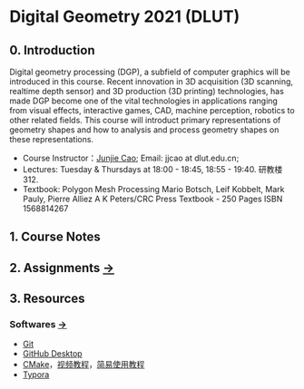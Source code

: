 # Digital Geometry 2021 (DLUT)
## 0. Introduction

Digital geometry processing (DGP), a subfield of computer graphics will be introduced in this course. Recent innovation in 3D acquisition (3D scanning, realtime depth sensor) and 3D production (3D printing) technologies, has made DGP become one of the vital technologies in applications ranging from visual effects, interactive games, CAD, machine perception, robotics to other related fields. This course will introduct primary representations of geometry shapes and how to  analysis and process geometry shapes on these representations. 

- Course Instructor：[Junjie Cao](http://jjcao.github.io/); Email: jjcao at dlut.edu.cn; 
- Lectures: Tuesday & Thursdays at 18:00 - 18:45, 18:55 - 19:40. 研教楼312.
- Textbook: Polygon Mesh Processing Mario Botsch, Leif Kobbelt, Mark Pauly, Pierre Alliez A K Peters/CRC Press Textbook - 250 Pages ISBN 1568814267

## 1. Course Notes

## 2. Assignments [->](assignments/) 
## 3. Resources
### Softwares [->](softwares/) 
- [Git](https://git-scm.com/)
- [GitHub Desktop](https://desktop.github.com/)
- [CMake](https://cmake.org/)，[视频教程](https://www.bilibili.com/video/av85644125/)，[简易使用教程](softwares/CMake.md) 
- [Typora](https://www.typora.io/)
